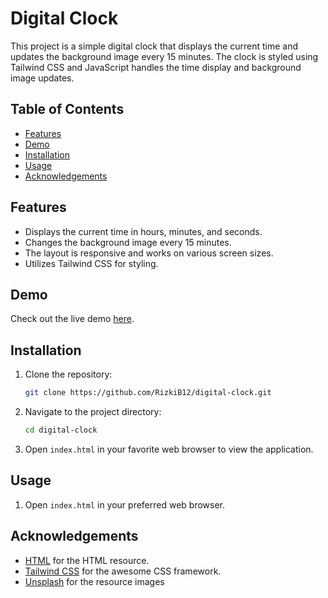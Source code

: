 # Digital Clock

This project is a simple digital clock that displays the current time and updates the background image every 15 minutes. The clock is styled using Tailwind CSS and JavaScript handles the time display and background image updates.

## Table of Contents

- [Features](#features)
- [Demo](#demo)
- [Installation](#installation)
- [Usage](#usage)
- [Acknowledgements](#acknowledgements)

## Features

- Displays the current time in hours, minutes, and seconds.
- Changes the background image every 15 minutes.
- The layout is responsive and works on various screen sizes.
- Utilizes Tailwind CSS for styling.

## Demo

Check out the live demo [here](https://temperature-conversion-sigma.vercel.app/).

## Installation

1. Clone the repository:
   ```sh
   git clone https://github.com/RizkiB12/digital-clock.git
   ```
2. Navigate to the project directory:
   ```sh
   cd digital-clock
   ```
3. Open `index.html` in your favorite web browser to view the application.

## Usage

1.  Open `index.html` in your preferred web browser.

## Acknowledgements

- [HTML](https://www.w3schools.com/html/) for the HTML resource.
- [Tailwind CSS](https://tailwindcss.com) for the awesome CSS framework.
- [Unsplash](https://unsplash.com/) for the resource images

